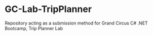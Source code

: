 # GC-Lab-TripPlanner
Repository acting as a submission method for Grand Circus C# .NET Bootcamp, Trip Planner Lab
